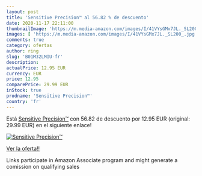 ```yaml
---
layout: post
title: 'Sensitive Precision™ al 56.82 % de descuento'
date: 2020-11-17 22:11:00
thumbnailImage: 'https://m.media-amazon.com/images/I/41VYsGMx7JL._SL200_.jpg'
images: [ 'https://m.media-amazon.com/images/I/41VYsGMx7JL._SL200_.jpg' ]
comments: true
category: ofertas
author: ring
slug: 'B01M32LMIU-fr'
description:
actualPrice: 12.95 EUR
currency: EUR
price: 12.95
comparePrice: 29.99 EUR
inStock: true
prodname: 'Sensitive Precision™'
country: 'fr'
---
```


Está [Sensitive Precision™](https://www.amazon.fr/dp/B01M32LMIU/?tag=tolees0d-21) con 56.82 de descuento por 12.95 EUR (original: 29.99 EUR) en el siguiente enlace!

[![Sensitive Precision™](https://m.media-amazon.com/images/I/41VYsGMx7JL._SL200_.jpg)](https://www.amazon.fr/dp/B01M32LMIU/?tag=tolees0d-21)

[Ver la oferta!!](https://www.amazon.fr/dp/B01M32LMIU/?tag=tolees0d-21)

Links participate in Amazon Associate program and might generate a comission on qualifying sales


